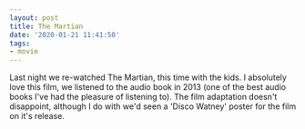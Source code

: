 ```yaml
---
layout: post
title: The Martian
date: '2020-01-21 11:41:50'
tags:
- movie
---
```


Last night we re-watched The Martian, this time with the kids. I absolutely love this film, we listened to the audio book in 2013 (one of the best audio books I've had the pleasure of listening to). The film adaptation doesn't disappoint, although I do with we'd seen a 'Disco Watney' poster for the film on it's release.


